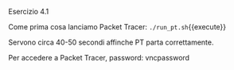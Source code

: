 Esercizio 4.1

Come prima cosa lanciamo Packet Tracer:
`./run_pt.sh`{{execute}}

Servono circa 40-50 secondi affinche PT parta correttamente.

Per accedere a Packet Tracer, password: vncpassword

